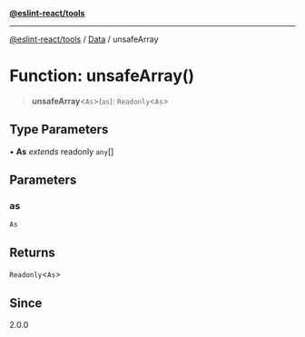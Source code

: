 [**@eslint-react/tools**](../../../README.md)

***

[@eslint-react/tools](../../../README.md) / [Data](../README.md) / unsafeArray

# Function: unsafeArray()

> **unsafeArray**\<`As`\>(`as`): `Readonly`\<`As`\>

## Type Parameters

• **As** *extends* readonly `any`[]

## Parameters

### as

`As`

## Returns

`Readonly`\<`As`\>

## Since

2.0.0
